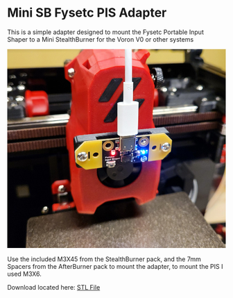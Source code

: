# Mini SB Fysetc PIS Adapter

This is a simple adapter designed to mount the Fysetc Portable Input Shaper to a Mini StealthBurner for the Voron V0 or other systems

![Mini StealthBurner Fysetc Portable Input Shaper Adapter designed by MakerM](https://github.com/ogmsean/Voron-V0.2661/blob/main/STLs/Mini%20SB%20Fysetc%20PIS%20Adapter/Mini%20SB%20Fysetc%20PIS%20Adapter.jpg)

Use the included M3X45 from the StealthBurner pack, and the 7mm Spacers from the AfterBurner pack to mount the adapter, to mount the PIS I used M3X6.

Download located here: [STL File](https://github.com/ogmsean/Voron-V0.2661/blob/main/STLs/Mini%20SB%20Fysetc%20PIS%20Adapter/Mini%20SB%20Fysetc%20PIS%20Adapter.stl)
